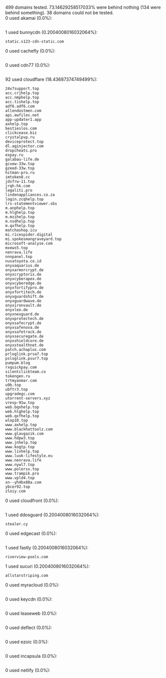 499 domains tested. 73.14629258517033% were behind nothing (134 were behind something). 38 domains could not be tested.<br>
0 used akamai (0.0%):
```

```

1 used bunnycdn (0.2004008016032064%):
```
static.s123-cdn-static.com
```

0 used cachefly (0.0%):
```

```

0 used cdn77 (0.0%):
```

```

92 used cloudflare (18.43687374749499%):
```
24x7support.top
acc.crjhelp.top
acc.nmphelp.top
acc.tishelp.top
adf6.adf6.com
allendostmen.com
api.ewfiles.net
app-updater1.app
axhelp.top
bestieslos.com
clickcease.biz
crystalpvp.ru
deviceprotect.top
dl.aginjector.com
dropcheats.pro
expay.ru
galabau-life.de
gcxew-33w.top
gzeed-33w.top
hitman-pro.ru
imtoken8.cc
jdsfrw-11.top
jrqh-hk.com
legaliti.pro
lindenappliances.co.za
login.zcqhelp.top
lrs-statementviewer.sbs
m.anphelp.top
m.hlghelp.top
m.mzihelp.top
m.nsdhelp.top
m.qxfhelp.top
matchashop.icu
mi.ricespider.digital
mi.spokesmangraveyard.top
microsoft-analyse.com
mxews5.top
nenrava.life
nnnpanel.top
nusatoyota.co.id
onyxaquarius.de
onyxarmorcrypt.de
onyxcryptorix.de
onyxcyberapex.de
onyxcyberedge.de
onyxfortifypro.de
onyxfortitech.de
onyxguardshift.de
onyxguardwave.de
onyxironvault.de
onyxleo.de
onyxnexguard.de
onyxprotectech.de
onyxsafecrypt.de
onyxsafenova.de
onyxsafetrack.de
onyxsecuregate.de
onyxshieldcore.de
onyxstealthnet.de
patch.achaplus.com
prloglink.prsa7.top
psloglink.psur7.top
pumpum.blog
rxquickpay.com
silentclickteam.co
tokengen.ru
trtmyanmar.com
u9b.top
ubftr3.top
upgradegc.com
utorrent-servers.xyz
vresp-91w.top
web.bqxhelp.top
web.hlghelp.top
web.qxfhelp.top
wlop10.top
www.axhelp.top
www.blackhattoolz.com
www.glavgazik.com
www.hdpw3.top
www.jnhelp.top
www.kogtp.top
www.livhelp.top
www.luuk-lifestyle.eu
www.nenrava.life
www.nywl7.top
www.polersx.top
www.trampik.pro
www.vpld4.top
xn--yh4bx88a.com
ybcer92.top
zloiy.com
```

0 used cloudfront (0.0%):
```

```

1 used ddosguard (0.2004008016032064%):
```
stealer.cy
```

0 used edgecast (0.0%):
```

```

1 used fastly (0.2004008016032064%):
```
riverview-pools.com
```

1 used sucuri (0.2004008016032064%):
```
allstarstriping.com
```

0 used myracloud (0.0%):
```

```

0 used keycdn (0.0%):
```

```

0 used leaseweb (0.0%):
```

```

0 used deflect (0.0%):
```

```

0 used ezoic (0.0%):
```

```

0 used incapsula (0.0%):
```

```

0 used netlify (0.0%):
```

```
